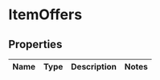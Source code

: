 # ItemOffers

## Properties
Name | Type | Description | Notes
------------ | ------------- | ------------- | -------------
